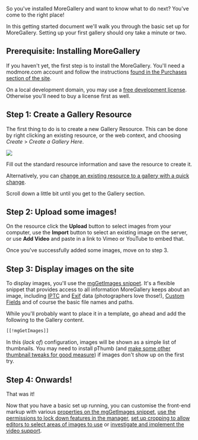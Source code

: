 So you've installed MoreGallery and want to know what to do next? You've come to the right place!

In this getting started document we'll walk you through the basic set up for MoreGallery. Setting up your first gallery should ony take a minute or two.

## Prerequisite: Installing MoreGallery

If you haven't yet, the first step is to install the MoreGallery. You'll need a modmore.com account and follow the instructions [found in the Purchases section of the site](https://www.modmore.com/account/purchases/).

On a local development domain, you may use a [free development license](https://www.modmore.com/free-development-licenses/). Otherwise you'll need to buy a license first as well.

## Step 1: Create a Gallery Resource

The first thing to do is to create a new Gallery Resource. This can be done by right clicking an existing resource, or the web context, and choosing _Create_ > _Create a Gallery Here_.

![](https://assets.modmore.com/uploads/2016/03/2016-03-22-13.14.42-create-gallery.png)

Fill out the standard resource information and save the resource to create it.

Alternatively, you can [change an existing resource to a gallery with a quick change](Tips_Tricks/Resource_to_Gallery).

Scroll down a little bit until you get to the Gallery section.

## Step 2: Upload some images!

On the resource click the **Upload** button to select images from your computer, use the **Import** button to select an existing image on the server, or use **Add Video** and paste in a link to Vimeo or YouTube to embed that.

Once you've successfully added some images, move on to step 3.

## Step 3: Display images on the site

To display images, you'll use the [mgGetImages snippet](Snippets/mgGetImages). It's a flexible snippet that provides access to all information MoreGallery keeps about an image, including [IPTC](IPTC) and [Exif](Exif) data (photographers love those!), [Custom Fields](Custom_Fields) and of course the basic file names and paths.

While you'll probably want to place it in a template, go ahead and add the following to the Gallery content. 

```` html
[[!mgGetImages]]
````

In this (_lack of_) configuration, images will be shown as a simple list of thumbnails. You may need to install pThumb (and [make some other thumbnail tweaks for good measure](Thumbnails_Performance)) if images don't show up on the first try. 

## Step 4: Onwards!

That was it!

Now that you have a basic set up running, you can customise the front-end markup with various [properties on the mgGetImages snippet](Snippets/mgGetImages), [use the permissions to lock down features in the manager](Permissions), [set up cropping to allow editors to select areas of images to use](Cropping) or [investigate and implement the video support](Video). 

